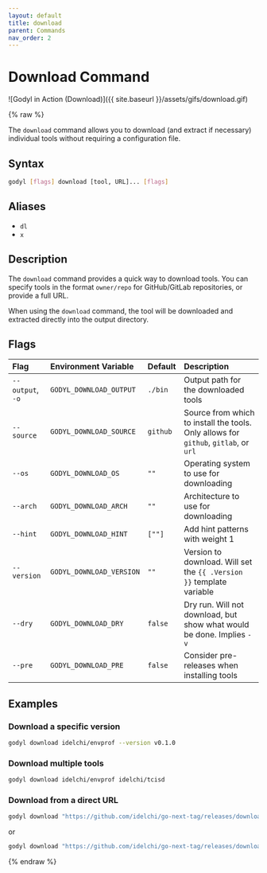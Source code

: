 ```yaml
---
layout: default
title: download
parent: Commands
nav_order: 2
---
```


# Download Command

![Godyl in Action (Download)]({{ site.baseurl }}/assets/gifs/download.gif)

{% raw %}

The `download` command allows you to download (and extract if necessary) individual tools without requiring a configuration file.

## Syntax

```sh
godyl [flags] download [tool, URL]... [flags]
```

## Aliases

- `dl`
- `x`

## Description

The `download` command provides a quick way to download tools. You can specify tools in the format `owner/repo` for GitHub/GitLab repositories, or provide a full URL.

When using the `download` command, the tool will be downloaded and extracted directly into the output directory.

## Flags

| Flag             | Environment Variable     | Default  | Description                                                                          |
| :--------------- | :----------------------- | :------- | :----------------------------------------------------------------------------------- |
| `--output`, `-o` | `GODYL_DOWNLOAD_OUTPUT`  | `./bin`  | Output path for the downloaded tools                                                 |
| `--source`       | `GODYL_DOWNLOAD_SOURCE`  | `github` | Source from which to install the tools. Only allows for `github`, `gitlab`, or `url` |
| `--os`           | `GODYL_DOWNLOAD_OS`      | `""`     | Operating system to use for downloading                                              |
| `--arch`         | `GODYL_DOWNLOAD_ARCH`    | `""`     | Architecture to use for downloading                                                  |
| `--hint`         | `GODYL_DOWNLOAD_HINT`    | `[""]`   | Add hint patterns with weight 1                                                      |
| `--version`      | `GODYL_DOWNLOAD_VERSION` | `""`     | Version to download. Will set the `{{ .Version }}` template variable                 |
| `--dry`          | `GODYL_DOWNLOAD_DRY`     | `false`  | Dry run. Will not download, but show what would be done. Implies `-v`                |
| `--pre`          | `GODYL_DOWNLOAD_PRE`     | `false`  | Consider pre-releases when installing tools                                          |

## Examples

### Download a specific version

```sh
godyl download idelchi/envprof --version v0.1.0
```

### Download multiple tools

```sh
godyl download idelchi/envprof idelchi/tcisd
```

### Download from a direct URL

```sh
godyl download "https://github.com/idelchi/go-next-tag/releases/download/v0.0.1/go-next-tag_{{ .OS }}_{{ .ARCH }}.tar.gz"
```

or

```sh
godyl download "https://github.com/idelchi/go-next-tag/releases/download/{{ .Version }}/go-next-tag_{{ .OS }}_{{ .ARCH }}.tar.gz" --version v0.0.1
```

{% endraw %}
